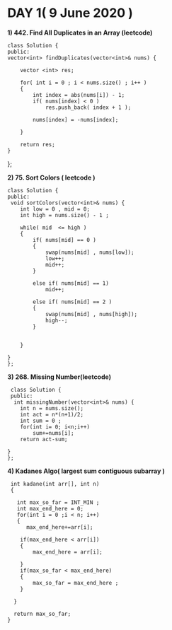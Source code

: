 # DAY 1( 9 June 2020 )   

**1) 442. Find All Duplicates in an Array (leetcode)**


    class Solution {
    public:
    vector<int> findDuplicates(vector<int>& nums) {
        
        vector <int> res;
        
        for( int i = 0 ; i < nums.size() ; i++ )
        {
            int index = abs(nums[i]) - 1;
            if( nums[index] < 0 )
                res.push_back( index + 1 );
            
            nums[index] = -nums[index];
            
        }  
        
        return res;
    }
   };

**2) 75. Sort Colors ( leetcode )**

    class Solution {
    public:
     void sortColors(vector<int>& nums) {
        int low = 0 , mid = 0;
        int high = nums.size() - 1 ;
        
        while( mid  <= high )
        {
            if( nums[mid] == 0 )
            {
                swap(nums[mid] , nums[low]);
                low++;
                mid++;
            }  
            
            else if( nums[mid] == 1)
                mid++;
            
            else if( nums[mid] == 2 )
            {
                swap(nums[mid] , nums[high]);
                high--;
            }
          
            
        }
        
    }
    };

**3) 268. Missing Number(leetcode)**

     class Solution {
     public:
      int missingNumber(vector<int>& nums) {
        int n = nums.size();
        int act = n*(n+1)/2;
        int sum = 0 ;
        for(int i= 0; i<n;i++)
            sum+=nums[i];
        return act-sum;
        
    }
    };
    
**4) Kadanes Algo( largest sum contiguous subarray )**


     int kadane(int arr[], int n)
     {
      
       int max_so_far = INT_MIN ;
       int max_end_here = 0;
       for(int i = 0 ;i < n; i++)
       {
          max_end_here+=arr[i];
        
        if(max_end_here < arr[i])
        {
            max_end_here = arr[i];
            
        }
        if(max_so_far < max_end_here)
        {
            max_so_far = max_end_here ;
        }
        
      }
    
      return max_so_far;
    } 

